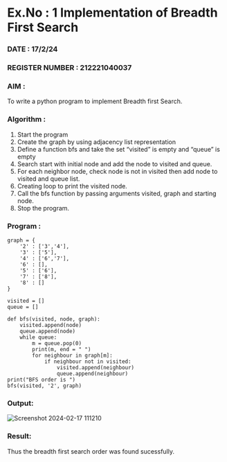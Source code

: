 # Ex.No : 1  Implementation of Breadth First Search 
### DATE : 17/2/24                                                                            
### REGISTER NUMBER : 212221040037
### AIM : 
To write a python program to implement Breadth first Search. 
### Algorithm :
1. Start the program
2. Create the graph by using adjacency list representation
3. Define a function bfs and take the set “visited” is empty and “queue” is empty
4. Search start with initial node and add the node to visited and queue.
5. For each neighbor node, check node is not in visited then add node to visited and queue list.
6.  Creating loop to print the visited node.
7.   Call the bfs function by passing arguments visited, graph and starting node.
8.   Stop the program.
### Program :
```
graph = {
    '2' : ['3','4'],
    '3' : ['5'],
    '4' : ['6','7'],
    '6' : [],
    '5' : ['6'],
    '7' : ['8'],
    '8' : []
}

visited = []
queue = []

def bfs(visited, node, graph):
    visited.append(node)
    queue.append(node)
    while queue:
        m = queue.pop(0)
        print(m, end = " ")
        for neighbour in graph[m]:
            if neighbour not in visited:
                visited.append(neighbour)
                queue.append(neighbour)
print("BFS order is ")
bfs(visited, '2', graph)
```

### Output:

![Screenshot 2024-02-17 111210](https://github.com/keerthysesha/AI_Lab_2023-24/assets/125575936/d086059f-f640-4578-9cce-cbd65c080e29)

### Result:
Thus the breadth first search order was found sucessfully.
